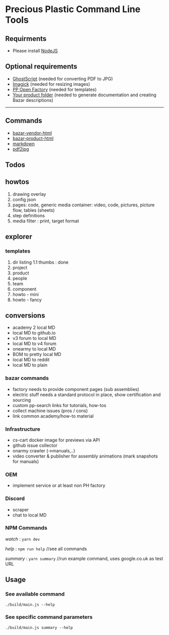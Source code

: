 # Precious Plastic Command Line Tools

## Requirments

- Please install [NodeJS](https://nodejs.org/en/download/)

## Optional requirements

- [GhostScript](https://www.ghostscript.com/download/gsdnld.html) (needed for converting PDF to JPG)
- [Imagick](https://imagemagick.org/script/download.php) (needed for resizing images)
- [PP Open Factory](https://github.com/plastic-hub/factory) (needed for templates)
- [Your product folder](https://github.com/plastic-hub/products) (needed to generate documentation and creating Bazar descriptions)

<hr/>

## Commands

- [bazar-vendor-html](./docs/commands/bazar)
- [bazar-product-html](./docs/commands/bazar)
- [markdown](./docs/commands/markdown)
- [pdf2jpg](./docs/commands/pdf2jpg)

## Todos

## howtos

1. drawing overlay
2. config json
3. pages: code, generic media container: video, code, pictures, picture flow, tables (sheets)
4. step definitions
5. media filter : print, target format

## explorer


### templates

1. dir listing
1.1 thumbs : done
2. project
3. product
4. people
5. team
6. component
7. howto - mini
8. howto - fancy

## conversions

- academy 2 local MD
- local MD to github.io
- v3 forum to local MD
- local MD to v4 forum
- onearmy to local MD
- BOM to pretty local MD
- local MD to reddit
- local MD to plain

### bazar commands

- factory needs to provide component pages (sub assemblies)
- electric stuff needs a standard protocol in place, show certification and sourcing
- custom pp-search links for tutorials, how-tos
- collect machine issues (pros / cons)
- link common academy/how-to material

### Infrastructure

- cs-cart docker image for previews via API
- github issue collector
- onarmy crawler (->manuals,..)
- video converter & publisher for assembly animations (mark snapshots for manuals)

### OEM

- implement service or at least non PH factory

### Discord

- scraper  
- chat to local MD

### NPM Commands

*watch*     : ```yarn dev```

*help*      : ```npm run help``` //see all commands

*summary*   : ```yarn summary``` //run example command, uses google.co.uk as test URL

## Usage

### See available command
    ./build/main.js --help

### See specific command parameters
    ./build/main.js summary --help
